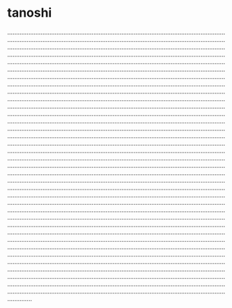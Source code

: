 # tanoshi

..............................................................................................................................................................................................................................................................................................................................................................................................................................................................................................................................................................................................................................................................................................................................................................................................................................................................................................................................................................................................................................................................................................................................................................................................................................................................................................................................................................................................................................................................................................................................................................................................................................................................................................................................................................................................................................................................................................................................................................................................................................................................................................................................................................................................................................................................................................................................................................................................................................................................................................................................................................................................................................................................................................................................................................................................................................................................................................................................................................................................................................................................................................................................................................................................................................................................................................................................................................................................................................................................................................................................................................................................................................................................................................................................................................................................................................................................................................................................................................................................................................................................................................................................................................................................................................................................................................................................................................................................................................................................................................................................................................................................................................................................